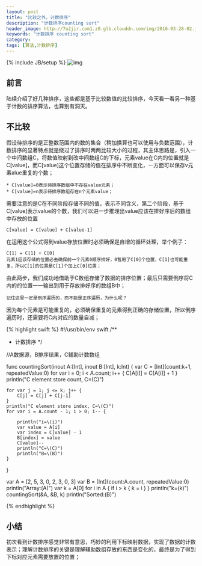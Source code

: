 ```yaml
---
layout: post
title: "比较之外，计数排序"
description: "计数排序counting sort"
header_image: http://7u2jir.com1.z0.glb.clouddn.com/img/2016-03-28-02.jpg
keywords: "计数排序 counting sort"
category: 
tags: [算法,计数排序]
---
```

{% include JB/setup %}
![img](http://7u2jir.com1.z0.glb.clouddn.com/img/2016-03-28-02.jpg)

## 前言
陆续介绍了好几种排序，这些都是基于比较数值的比较排序，今天看一看另一种基于计数的排序算法，也算别有洞天。

## 不比较
假设待排序的是正整数范围内的数的集合（稍加换算也可以使用与负数范围），计数排序的显著特点就是绕过了排序时两两比较大小的过程，其主体思路是，引入一个中间数组C，将数值映射到改中间数组C的下标，元素value在C内的位置就是C[value]，而C[value]这个位置存储的值在排序中不断变化，一方面可以保存v元素alue重复的个数；

	* C[value]=0表示待排序数组中不存在value元素；
	* C[value]=n表示待排序数组存在n个元素value；
需要注意的是C在不同阶段存储不同的值，表示不同含义，第二个阶段，基于C[value]表示value的个数，我们可以进一步推理出value应该在排好序后的数组中存放的位置

	C[value] = C[value] + C[value-1]
在运用这个公式得到value存放位置时必须确保是自增的循环处理，举个例子：

	C[1] = C[1] + C[0]
	元素1应该存储的位置必去确保前一个元素0顺序排好，0暂用了C[0]个位置，C[1]也可能重复，所以C[1]的位置是C[1]个加上C[0]位置；

由此两步，我们成功地借助于C数组存储了数据的排序位置；最后只需要倒序将C内的的位置一一输出到用于存放排好序的数组B中；


	记住这里一定是倒序遍历的，而不能是正序遍历，为什么呢？

因为每个元素是可能重复的，必须确保重复的元素得到正确的存储位置，所以倒序遍历时，还需要将C内对应的数量自减；

{% highlight swift %}
#!/usr/bin/env swift
/**
* 计数排序
*/

//A数据源，B排序结果，C辅助计数数组

func countingSort(inout A:[Int], inout B:[Int], k:Int) {
    var C = [Int](count:k+1, repeatedValue:0)
    for var i = 0; i < A.count; i++ {
        C[A[i]] = C[A[i]] + 1
    }
    println("C element store count, C=\(C)")

    for var j = 1; j <= k; j++ {
        C[j] = C[j] + C[j-1]
    }
    println("C element store index, C=\(C)")
    for var i = A.count - 1; i > 0; i-- {
       
        println("i=\(i)")
        var value = A[i]
        var index = C[value] - 1
        B[index] = value
        C[value]--
        println("C=\(C)")
        println("B=\(B)")
    }
}

var A = [2, 5, 3, 0, 2, 3, 0, 3]
var B = [Int](count:A.count, repeatedValue:0)
println("Array:\(A)")
var k = A[0]
for i in A {
    if i > k {
        k = i
    }
}
println("k=\(k)")
countingSort(&A, &B, k)
println("Sorted:\(B)")

{% endhighlight %}

## 小结
初次看到计数排序感觉非常有意思，巧妙的利用下标映射数据，实现了数据的计数表示；理解计数排序的关键是理解辅助数组存放的东西是变化的，最终是为了得到下标对应元素需要放置的位置；


